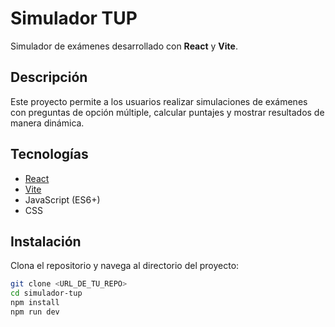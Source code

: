 # Simulador TUP

Simulador de exámenes desarrollado con **React** y **Vite**.

## Descripción

Este proyecto permite a los usuarios realizar simulaciones de exámenes con preguntas de opción múltiple, calcular puntajes y mostrar resultados de manera dinámica.

## Tecnologías

- [React](https://reactjs.org/)
- [Vite](https://vitejs.dev/)
- JavaScript (ES6+)
- CSS

## Instalación

Clona el repositorio y navega al directorio del proyecto:

```bash
git clone <URL_DE_TU_REPO>
cd simulador-tup
npm install
npm run dev
